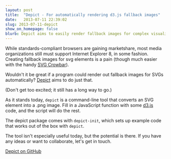 ```yaml
---
layout: post
title:  "Depict - For automatically rendering d3.js fallback images"
date:   2013-07-11 22:39:02
slug: 2013-07-11-depict
show_on_homepage: false
blurb: Depict aims to easily render fallback images for complex visualizations. (IE 8, I'm looking at you.) Given a url and css selector, depict outputs a .png of the rendered element. With depict, charts based on living data can be rendered into flat images at regular intervals, no human interaction required.
---
```


While standards-compliant browsers are gaining marketshare, most media organizations still must support Internet Explorer 8, in some fashion. Creating fallback images for svg elements is a pain (though much easier with the handy [SVG Crowbar][svg-crowbar]).

Wouldn't it be great if a program could render out fallback images for SVGs automatically? [Depict][depict] aims to do just that.

(Don't get too excited; it still has a long way to go.)

As it stands today, `depict` is a command-line tool that converts an SVG element into a .png image. Fill in a JavaScript function with some [d3.js][d3] code, and the script will do the rest.

The depict package comes with `depict-init`, which sets up example code that works out of the box with `depict`.

The tool isn't especially useful today, but the potential is there. If you have any ideas or want to collaborate, let's get in touch.

[Depict on GitHub][depict]

[svg-crowbar]: http://nytimes.github.io/svg-crowbar/
[depict]: https://github.com/kevinschaul/depict
[d3]: http://www.kevinschaul.com/2013/07/11/depict-automatically-rendering-d3-fallback-images/d3js.org

